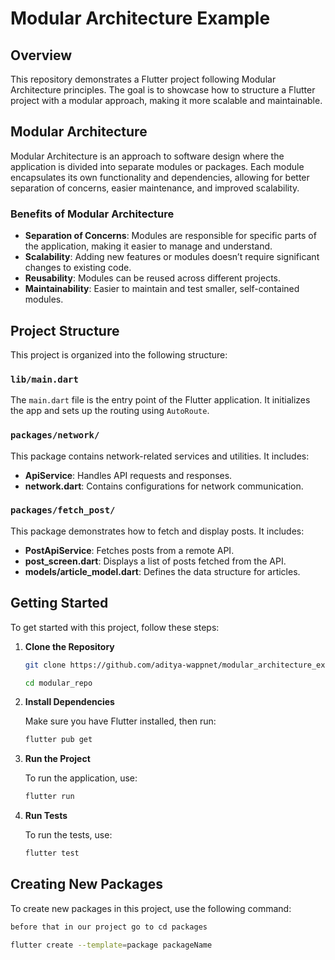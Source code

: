 # Modular Architecture Example

## Overview

This repository demonstrates a Flutter project following Modular Architecture principles. The goal is to showcase how to structure a Flutter project with a modular approach, making it more scalable and maintainable.

## Modular Architecture


Modular Architecture is an approach to software design where the application is divided into separate modules or packages. Each module encapsulates its own functionality and dependencies, allowing for better separation of concerns, easier maintenance, and improved scalability. 

### Benefits of Modular Architecture

- **Separation of Concerns**: Modules are responsible for specific parts of the application, making it easier to manage and understand.
- **Scalability**: Adding new features or modules doesn’t require significant changes to existing code.
- **Reusability**: Modules can be reused across different projects.
- **Maintainability**: Easier to maintain and test smaller, self-contained modules.

## Project Structure

This project is organized into the following structure:


### `lib/main.dart`

The `main.dart` file is the entry point of the Flutter application. It initializes the app and sets up the routing using `AutoRoute`.

### `packages/network/`

This package contains network-related services and utilities. It includes:

- **ApiService**: Handles API requests and responses.
- **network.dart**: Contains configurations for network communication.

### `packages/fetch_post/`

This package demonstrates how to fetch and display posts. It includes:

- **PostApiService**: Fetches posts from a remote API.
- **post_screen.dart**: Displays a list of posts fetched from the API.
- **models/article_model.dart**: Defines the data structure for articles.

## Getting Started

To get started with this project, follow these steps:

1. **Clone the Repository**

    ```bash
    git clone https://github.com/aditya-wappnet/modular_architecture_example.git
    
    cd modular_repo
    ```

2. **Install Dependencies**

    Make sure you have Flutter installed, then run:

    ```bash
    flutter pub get
    ```

3. **Run the Project**

    To run the application, use:

    ```bash
    flutter run
    ```

4. **Run Tests**

    To run the tests, use:

    ```bash
    flutter test
    ```

## Creating New Packages

To create new packages in this project, use the following command:
```bash
before that in our project go to cd packages

flutter create --template=package packageName
